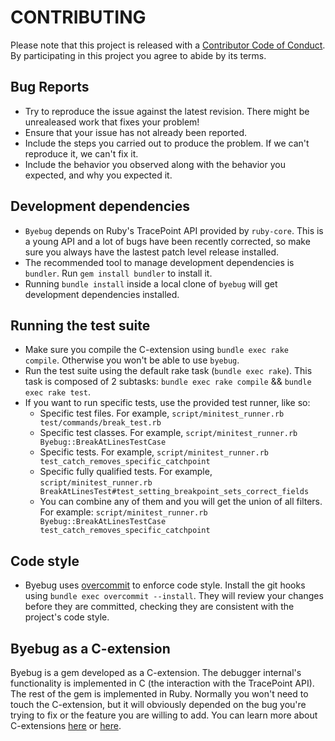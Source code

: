 # CONTRIBUTING

Please note that this project is released with a [Contributor Code of
Conduct](code_of_conduct.md). By participating in this project you agree to
abide by its terms.

## Bug Reports

* Try to reproduce the issue against the latest revision. There might be
  unrealeased work that fixes your problem!
* Ensure that your issue has not already been reported.
* Include the steps you carried out to produce the problem. If we can't
  reproduce it, we can't fix it.
* Include the behavior you observed along with the behavior you expected,
  and why you expected it.

## Development dependencies

* `Byebug` depends on Ruby's TracePoint API provided by `ruby-core`. This is a
  young API and a lot of bugs have been recently corrected, so make sure you
  always have the lastest patch level release installed.
* The recommended tool to manage development dependencies is `bundler`. Run
  `gem install bundler` to install it.
* Running `bundle install` inside a local clone of `byebug` will get development
  dependencies installed.

## Running the test suite

* Make sure you compile the C-extension using `bundle exec rake compile`.
  Otherwise you won't be able to use `byebug`.
* Run the test suite using the default rake task (`bundle exec rake`). This
  task is composed of 2 subtasks: `bundle exec rake compile` &&
  `bundle exec rake test`.
* If you want to run specific tests, use the provided test runner, like so:
  * Specific test files. For example,
    `script/minitest_runner.rb test/commands/break_test.rb`
  * Specific test classes. For example,
    `script/minitest_runner.rb Byebug::BreakAtLinesTestCase`
  * Specific tests. For example,
    `script/minitest_runner.rb test_catch_removes_specific_catchpoint`
  * Specific fully qualified tests. For example,
    `script/minitest_runner.rb
    BreakAtLinesTest#test_setting_breakpoint_sets_correct_fields`
  * You can combine any of them and you will get the union of all filters. For
    example: `script/minitest_runner.rb Byebug::BreakAtLinesTestCase
    test_catch_removes_specific_catchpoint`

## Code style

* Byebug uses [overcommit][] to enforce code style. Install the git hooks using
  `bundle exec overcommit --install`. They will review your changes before they
  are committed, checking they are consistent with the project's code style.

[overcommit]: https://github.com/brigade/overcommit/

## Byebug as a C-extension

Byebug is a gem developed as a C-extension. The debugger internal's
functionality is implemented in C (the interaction with the TracePoint API).
The rest of the gem is implemented in Ruby. Normally you won't need to touch
the C-extension, but it will obviously depended on the bug you're trying to fix
or the feature you are willing to add. You can learn more about C-extensions
[here](http://tenderlovemaking.com/2009/12/18/writing-ruby-c-extensions-part-1.html)
or
[here](http://tenderlovemaking.com/2010/12/11/writing-ruby-c-extensions-part-2.html).
